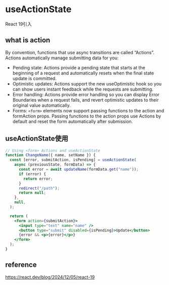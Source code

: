 # useActionState
React 19引入

## what is action
By convention, functions that use async transitions are called “Actions”. 
Actions automatically manage submitting data for you:

- Pending state: Actions provide a pending state that starts at the beginning of a request and automatically resets when the final state update is committed.
- Optimistic updates: Actions support the new useOptimistic hook so you can show users instant feedback while the requests are submitting.
- Error handling: Actions provide error handling so you can display Error Boundaries when a request fails, and revert optimistic updates to their original value automatically.
- Forms: `<form>` elements now support passing functions to the action and formAction props. Passing functions to the action props use Actions by default and reset the form automatically after submission.

## useActionState使用
```jsx
// Using <form> Actions and useActionState
function ChangeName({ name, setName }) {
  const [error, submitAction, isPending] = useActionState(
    async (previousState, formData) => {
      const error = await updateName(formData.get("name"));
      if (error) {
        return error;
      }
      redirect("/path");
      return null;
    },
    null,
  );

  return (
    <form action={submitAction}>
      <input type="text" name="name" />
      <button type="submit" disabled={isPending}>Update</button>
      {error && <p>{error}</p>}
    </form>
  );
}
```

## reference
https://react.dev/blog/2024/12/05/react-19